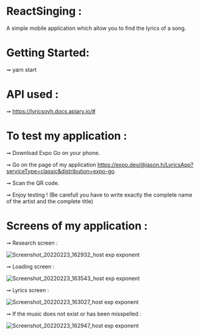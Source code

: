 # ReactSinging :
A simple mobile application which allow you to find the lyrics of a song.

# Getting Started:
➞ yarn start

# API used :
➞ https://lyricsovh.docs.apiary.io/#

# To test my application :

➞ Download Expo Go on your phone.

➞ Go on the page of my application https://expo.dev/@jason.h/LyricsApp?serviceType=classic&distribution=expo-go.

➞ Scan the QR code.

➞ Enjoy testing !
  (Be carefull you have to write exactly the complete name of the artist and the complete title)

# Screens of my application :

➞ Research screen :

![Screenshot_20220223_162932_host exp exponent](https://user-images.githubusercontent.com/91078780/155351534-8e641afd-08fb-4a33-84d7-7a70fd7ade2f.jpg)

➞ Loading screen :

![Screenshot_20220223_163543_host exp exponent](https://user-images.githubusercontent.com/91078780/155352460-60dccec2-e6eb-4f5f-89f6-0aed1c6caab3.jpg)

➞ Lyrics screen :

![Screenshot_20220223_163027_host exp exponent](https://user-images.githubusercontent.com/91078780/155351619-e61d5321-2561-4d92-ac2d-52e48ad9e2ed.jpg)

➞ If the music does not exist or has been misspelled :

![Screenshot_20220223_162947_host exp exponent](https://user-images.githubusercontent.com/91078780/155351637-198477ee-f491-4af8-b2ea-f8127d0379c2.jpg)


